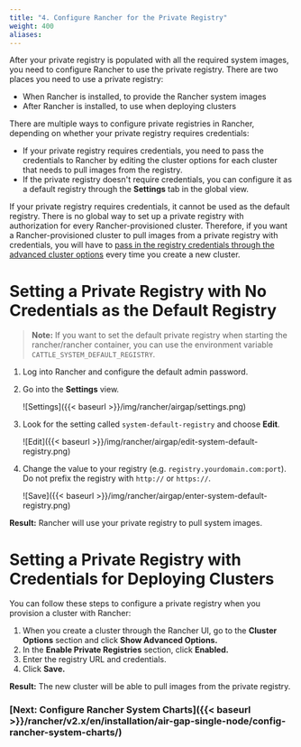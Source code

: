 ```yaml
---
title: "4. Configure Rancher for the Private Registry"
weight: 400
aliases:
---
```


After your private registry is populated with all the required system images, you need to configure Rancher to use the private registry. There are two places you need to use a private registry:

- When Rancher is installed, to provide the Rancher system images
- After Rancher is installed, to use when deploying clusters

There are multiple ways to configure private registries in Rancher, depending on whether your private registry requires credentials:

- If your private registry requires credentials, you need to pass the credentials to Rancher by editing the cluster options for each cluster that needs to pull images from the registry.
- If the private registry doesn't require credentials, you can configure it as a default registry through the **Settings** tab in the global view.

If your private registry requires credentials, it cannot be used as the default registry. There is no global way to set up a private registry with authorization for every Rancher-provisioned cluster. Therefore, if you want a Rancher-provisioned cluster to pull images from a private registry with credentials, you will have to [pass in the registry credentials through the advanced cluster options](#provisioning-clusters-with-private-registries-that-require-credentials) every time you create a new cluster. 

# Setting a Private Registry with No Credentials as the Default Registry

>**Note:** If you want to set the default private registry when starting the rancher/rancher container, you can use the environment variable `CATTLE_SYSTEM_DEFAULT_REGISTRY`.

1. Log into Rancher and configure the default admin password.

1. Go into the **Settings** view.

    ![Settings]({{< baseurl >}}/img/rancher/airgap/settings.png)

1. Look for the setting called `system-default-registry` and choose **Edit**.

    ![Edit]({{< baseurl >}}/img/rancher/airgap/edit-system-default-registry.png)

1. Change the value to your registry (e.g. `registry.yourdomain.com:port`). Do not prefix the registry with `http://` or `https://`.

    ![Save]({{< baseurl >}}/img/rancher/airgap/enter-system-default-registry.png)

**Result:** Rancher will use your private registry to pull system images.

# Setting a Private Registry with Credentials for Deploying Clusters

You can follow these steps to configure a private registry when you provision a cluster with Rancher:

1. When you create a cluster through the Rancher UI, go to the **Cluster Options** section and click **Show Advanced Options.**
1. In the <b>Enable Private Registries</b> section, click **Enabled.**
1. Enter the registry URL and credentials.
1. Click **Save.**

**Result:** The new cluster will be able to pull images from the private registry.

### [Next: Configure Rancher System Charts]({{< baseurl >}}/rancher/v2.x/en/installation/air-gap-single-node/config-rancher-system-charts/)
